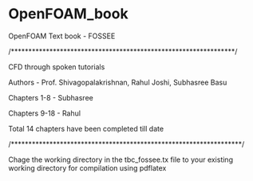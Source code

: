 # OpenFOAM_book
OpenFOAM Text book - FOSSEE

/****************************************************************/

CFD through spoken tutorials

Authors - Prof. Shivagopalakrishnan, Rahul Joshi, Subhasree Basu

Chapters 1-8 - Subhasree

Chapters 9-18 - Rahul

Total 14 chapters have been completed till date

/******************************************************************/

Chage the working directory in the tbc_fossee.tx file to your existing working directory for compilation using pdflatex
